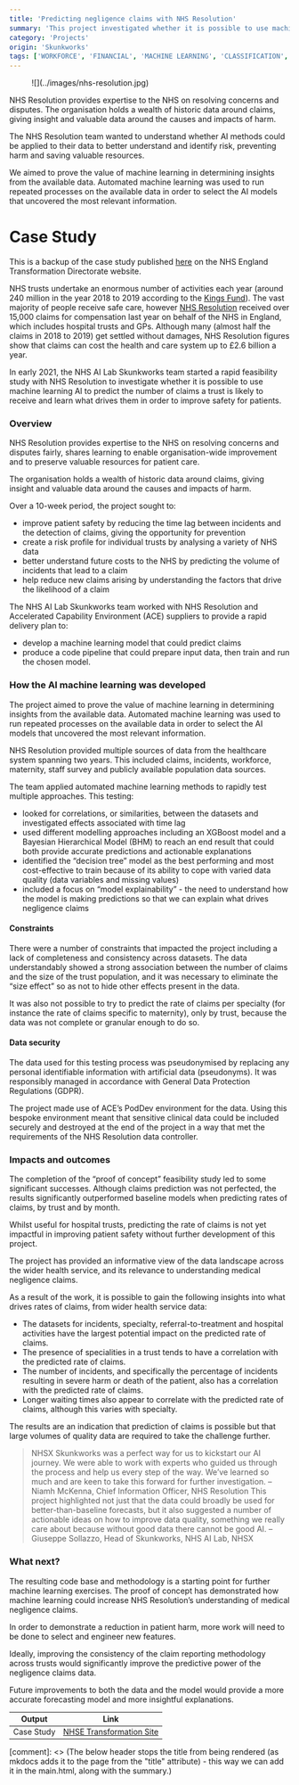 ```yaml
---
title: 'Predicting negligence claims with NHS Resolution'
summary: 'This project investigated whether it is possible to use machine learning AI to predict the number of claims a trust is likely to receive and learn what drives them in order to improve safety for patients.'
category: 'Projects'
origin: 'Skunkworks'
tags: ['WORKFORCE', 'FINANCIAL', 'MACHINE LEARNING', 'CLASSIFICATION', 'MODELLING','STRUCTURED DATA', 'PYTHON','COMPLETE', 'EXPERIMENTAL']
---
```


<figure markdown>
![](../images/nhs-resolution.jpg)
</figure>

NHS Resolution provides expertise to the NHS on resolving concerns and disputes. The organisation holds a wealth of historic data around claims, giving insight and valuable data around the causes and impacts of harm.

The NHS Resolution team wanted to understand whether AI methods could be applied to their data to better understand and identify risk, preventing harm and saving valuable resources.

We aimed to prove the value of machine learning in determining insights from the available data. Automated machine learning was used to run repeated processes on the available data in order to select the AI models that uncovered the most relevant information.

# Case Study

This is a backup of the case study published [here](https://transform.england.nhs.uk/ai-lab/explore-all-resources/understand-ai/using-ai-to-support-nhs-resolution-with-negligence-claims-prediction/) on the NHS England Transformation Directorate website.

NHS trusts undertake an enormous number of activities each year (around 240 million in the year 2018 to 2019 according to the [Kings Fund](https://www.kingsfund.org.uk/projects/nhs-in-a-nutshell/NHS-activity)). The vast majority of people receive safe care, however [NHS Resolution](https://resolution.nhs.uk/) received over 15,000 claims for compensation last year on behalf of the NHS in England, which includes hospital trusts and GPs. Although many (almost half the claims in 2018 to 2019) get settled without damages, NHS Resolution figures show that claims can cost the health and care system up to £2.6 billion a year.

In early 2021, the NHS AI Lab Skunkworks team started a rapid feasibility study with NHS Resolution to investigate whether it is possible to use machine learning AI to predict the number of claims a trust is likely to receive and learn what drives them in order to improve safety for patients.

### Overview

NHS Resolution provides expertise to the NHS on resolving concerns and disputes fairly, shares learning to enable organisation-wide improvement and to preserve valuable resources for patient care.

The organisation holds a wealth of historic data around claims, giving insight and valuable data around the causes and impacts of harm.

Over a 10-week period, the project sought to:

- improve patient safety by reducing the time lag between incidents and the detection of claims, giving the opportunity for prevention
- create a risk profile for individual trusts by analysing a variety of NHS data
- better understand future costs to the NHS by predicting the volume of incidents that lead to a claim
- help reduce new claims arising by understanding the factors that drive the likelihood of a claim

The NHS AI Lab Skunkworks team worked with NHS Resolution and Accelerated Capability Environment (ACE) suppliers to provide a rapid delivery plan to:

- develop a machine learning model that could predict claims
- produce a code pipeline that could prepare input data, then train and run the chosen model.

### How the AI machine learning was developed

The project aimed to prove the value of machine learning in determining insights from the available data. Automated machine learning was used to run repeated processes on the available data in order to select the AI models that uncovered the most relevant information.

NHS Resolution provided multiple sources of data from the healthcare system spanning two years. This included claims, incidents, workforce, maternity, staff survey and publicly available population data sources.

The team applied automated machine learning methods to rapidly test multiple approaches. This testing:

- looked for correlations, or similarities, between the datasets and investigated effects associated with time lag
- used different modelling approaches including an XGBoost model and a Bayesian Hierarchical Model (BHM) to reach an end result that could both provide accurate predictions and actionable explanations
- identified the “decision tree” model as the best performing and most cost-effective to train because of its ability to cope with varied data quality (data variables and missing values)
- included a focus on “model explainability” - the need to understand how the model is making predictions so that we can explain what drives negligence claims

#### Constraints

There were a number of constraints that impacted the project including a lack of completeness and consistency across datasets. The data understandably showed a strong association between the number of claims and the size of the trust population, and it was necessary to eliminate the “size effect” so as not to hide other effects present in the data.

It was also not possible to try to predict the rate of claims per specialty (for instance the rate of claims specific to maternity), only by trust, because the data was not complete or granular enough to do so.

#### Data security

The data used for this testing process was pseudonymised by replacing any personal identifiable information with artificial data (pseudonyms). It was responsibly managed in accordance with General Data Protection Regulations (GDPR).

The project made use of ACE’s PodDev environment for the data. Using this bespoke environment meant that sensitive clinical data could be included securely and destroyed at the end of the project in a way that met the requirements of the NHS Resolution data controller.

### Impacts and outcomes

The completion of the “proof of concept” feasibility study led to some significant successes. Although claims prediction was not perfected, the results significantly outperformed baseline models when predicting rates of claims, by trust and by month.

Whilst useful for hospital trusts, predicting the rate of claims is not yet impactful in improving patient safety without further development of this project.

The project has provided an informative view of the data landscape across the wider health service, and its relevance to understanding medical negligence claims.

As a result of the work, it is possible to gain the following insights into what drives rates of claims, from wider health service data:

- The datasets for incidents, specialty, referral-to-treatment and hospital activities have the largest potential impact on the predicted rate of claims.
- The presence of specialities in a trust tends to have a correlation with the predicted rate of claims.
- The number of incidents, and specifically the percentage of incidents resulting in severe harm or death of the patient, also has a correlation with the predicted rate of claims.
- Longer waiting times also appear to correlate with the predicted rate of claims, although this varies with specialty.

The results are an indication that prediction of claims is possible but that large volumes of quality data are required to take the challenge further.

> NHSX Skunkworks was a perfect way for us to kickstart our AI journey. We were able to work with experts who guided us through the process and help us every step of the way. We’ve learned so much and are keen to take this forward for further investigation.
– Niamh McKenna, Chief Information Officer, NHS Resolution
> This project highlighted not just that the data could broadly be used for better-than-baseline forecasts, but it also suggested a number of actionable ideas on how to improve data quality, something we really care about because without good data there cannot be good AI.
– Giuseppe Sollazzo, Head of Skunkworks, NHS AI Lab, NHSX

### What next?

The resulting code base and methodology is a starting point for further machine learning exercises. The proof of concept has demonstrated how machine learning could increase NHS Resolution’s understanding of medical negligence claims.

In order to demonstrate a reduction in patient harm, more work will need to be done to select and engineer new features.

Ideally, improving the consistency of the claim reporting methodology across trusts would significantly improve the predictive power of the negligence claims data.

Future improvements to both the data and the model would provide a more accurate forecasting model and more insightful explanations.

Output|Link
---|---
Case Study| [NHSE Transformation Site](https://transform.england.nhs.uk/ai-lab/explore-all-resources/understand-ai/using-ai-to-support-nhs-resolution-with-negligence-claims-prediction/)

[comment]: <> (The below header stops the title from being rendered (as mkdocs adds it to the page from the "title" attribute) - this way we can add it in the main.html, along with the summary.)
#
